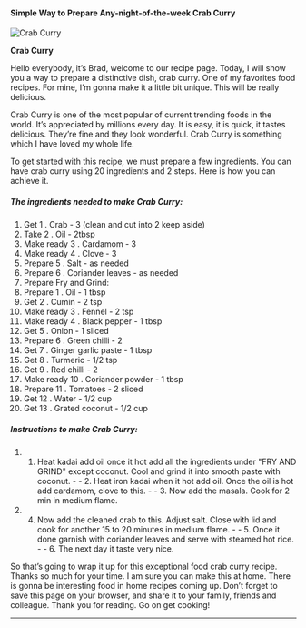             

#### Simple Way to Prepare Any-night-of-the-week Crab Curry

![Crab Curry](https://img-global.cpcdn.com/recipes/3e0f596ba846d2d1/751x532cq70/crab-curry-recipe-main-photo.jpg)

**Crab Curry**

Hello everybody, it’s Brad, welcome to our recipe page. Today, I will show you a way to prepare a distinctive dish, crab curry. One of my favorites food recipes. For mine, I’m gonna make it a little bit unique. This will be really delicious.

Crab Curry is one of the most popular of current trending foods in the world. It’s appreciated by millions every day. It is easy, it is quick, it tastes delicious. They’re fine and they look wonderful. Crab Curry is something which I have loved my whole life.

To get started with this recipe, we must prepare a few ingredients. You can have crab curry using 20 ingredients and 2 steps. Here is how you can achieve it.

##### The ingredients needed to make Crab Curry:

1.  Get 1 . Crab - 3 (clean and cut into 2 keep aside)
2.  Take 2 . Oil - 2tbsp
3.  Make ready 3 . Cardamom - 3
4.  Make ready 4 . Clove - 3
5.  Prepare 5 . Salt - as needed
6.  Prepare 6 . Coriander leaves - as needed
7.  Prepare Fry and Grind:
8.  Prepare 1 . Oil - 1 tbsp
9.  Get 2 . Cumin - 2 tsp
10.  Make ready 3 . Fennel - 2 tsp
11.  Make ready 4 . Black pepper - 1 tbsp
12.  Get 5 . Onion - 1 sliced
13.  Prepare 6 . Green chilli - 2
14.  Get 7 . Ginger garlic paste - 1 tbsp
15.  Get 8 . Turmeric - 1/2 tsp
16.  Get 9 . Red chilli - 2
17.  Make ready 10 . Coriander powder - 1 tbsp
18.  Prepare 11 . Tomatoes - 2 sliced
19.  Get 12 . Water - 1/2 cup
20.  Get 13 . Grated coconut - 1/2 cup

##### Instructions to make Crab Curry:

1.  1.  Heat kadai add oil once it hot add all the ingredients under "FRY AND GRIND" except coconut. Cool and grind it into smooth paste with coconut. - - 2. Heat iron kadai when it hot add oil. Once the oil is hot add cardamom, clove to this. - - 3. Now add the masala. Cook for 2 min in medium flame.
2.  4.  Now add the cleaned crab to this. Adjust salt. Close with lid and cook for another 15 to 20 minutes in medium flame. - - 5. Once it done garnish with coriander leaves and serve with steamed hot rice. - - 6. The next day it taste very nice.

So that’s going to wrap it up for this exceptional food crab curry recipe. Thanks so much for your time. I am sure you can make this at home. There is gonna be interesting food in home recipes coming up. Don’t forget to save this page on your browser, and share it to your family, friends and colleague. Thank you for reading. Go on get cooking!

* * *